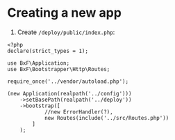 # Creating a new app
1. Create `/deploy/public/index.php`:
```
<?php
declare(strict_types = 1);

use BxF\Application;
use BxF\Bootstrapper\Http\Routes;

require_once('../vendor/autoload.php');

(new Application(realpath('../config')))
    ->setBasePath(realpath('../deploy'))
    ->bootstrap([
            //new ErrorHandler(?),
            new Routes(include('../src/Routes.php'))
        ]
    );
```